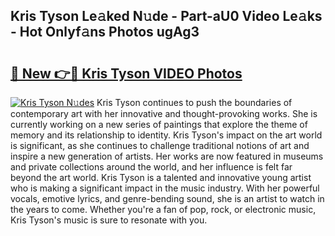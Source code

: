 ## Kris Tyson Le𝚊ked N𝚞de - Part-aU0 Video Le𝚊ks - Hot Onlyf𝚊ns Photos ugAg3

# <h2><a href="http://ac12778.deff.icu/?id=Kris+Tyson">🔗 New 👉🔴 Kris Tyson VIDEO Photos</a></h2>

[![Kris Tyson N𝚞des](https://i.imgur.com/rIISA9y.gif)](http://ac12778.deff.icu/?id=Kris+Tyson)
Kris Tyson continues to push the boundaries of contemporary art with her innovative and thought-provoking works. She is currently working on a new series of paintings that explore the theme of memory and its relationship to identity. Kris Tyson's impact on the art world is significant, as she continues to challenge traditional notions of art and inspire a new generation of artists. Her works are now featured in museums and private collections around the world, and her influence is felt far beyond the art world. Kris Tyson is a talented and innovative young artist who is making a significant impact in the music industry. With her powerful vocals, emotive lyrics, and genre-bending sound, she is an artist to watch in the years to come. Whether you're a fan of pop, rock, or electronic music, Kris Tyson's music is sure to resonate with you.
